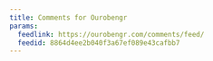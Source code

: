 ```yaml
---
title: Comments for Ourobengr
params:
  feedlink: https://ourobengr.com/comments/feed/
  feedid: 8864d4ee2b040f3a67ef089e43cafbb7
---
```

